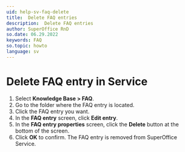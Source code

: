 ```yaml
---
uid: help-sv-faq-delete
title:  Delete FAQ entries
description:  Delete FAQ entries
author: SuperOffice RnD
so.date: 06.29.2022
keywords: FAQ
so.topic: howto
language: sv
---
```


# Delete FAQ entry in Service

1. Select **Knowledge Base > FAQ**.
2. Go to the folder where the FAQ entry is located.
3. Click the FAQ entry you want.
4. In the **FAQ entry** screen, click **Edit entry**.
5. In the **FAQ entry properties** screen, click the **Delete** button at the bottom of the screen.
6. Click **OK** to confirm. The FAQ entry is removed from SuperOffice Service.

